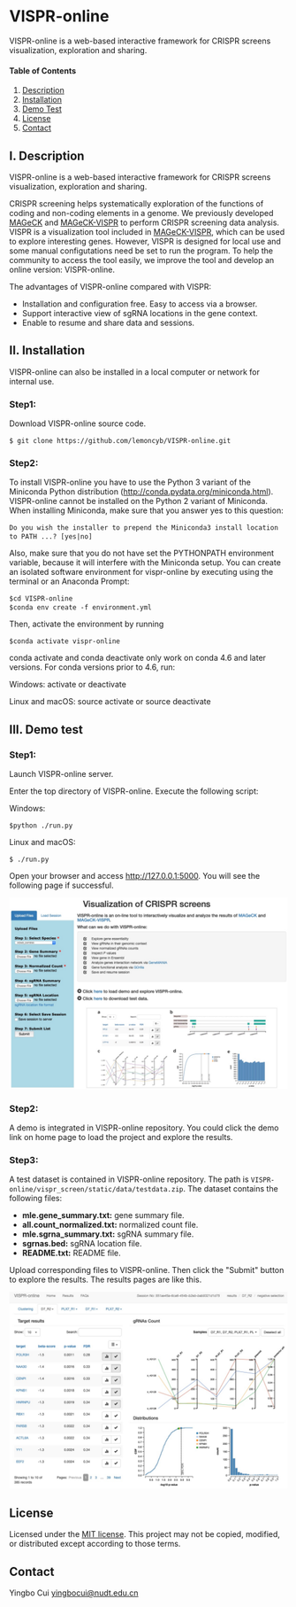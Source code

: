 # VISPR-online
VISPR-online is a web-based interactive framework for CRISPR screens visualization, exploration and sharing.

#### Table of Contents
1. [Description](#Description)
2. [Installation](#Installation)
3. [Demo Test](#Demo)
4. [License](#License)
5. [Contact](#Contact)

<a name="Description"></a>
I. Description
----
VISPR-online is a web-based interactive framework for CRISPR screens visualization, exploration and sharing.

CRISPR screening helps systematically exploration of the functions of coding and non-coding elements in a genome. We previously developed [MAGeCK](https://www.ncbi.nlm.nih.gov/pubmed/25476604) and [MAGeCK-VISPR](https://www.ncbi.nlm.nih.gov/pubmed/26673418) to perform CRISPR screening data analysis. VISPR is a visualization tool included in [MAGeCK-VISPR](https://www.ncbi.nlm.nih.gov/pubmed/26673418), which can be used to explore interesting genes. However, VISPR is designed for local use and some manual configutations need be set to run the program. To help the community to access the tool easily, we improve the tool and develop an online version: VISPR-online.

The advantages of VISPR-online compared with VISPR:

* Installation and configuration free. Easy to access via a browser.
* Support interactive view of sgRNA locations in the gene context.
* Enable to resume and share data and sessions.

<a name="Installation"></a>
II. Installation
----
VISPR-online can also be installed in a local computer or network for internal use.

### Step1:
Download VISPR-online source code.

```
$ git clone https://github.com/lemoncyb/VISPR-online.git
```

### Step2:
To install VISPR-online you have to use the Python 3 variant of the Miniconda Python distribution (http://conda.pydata.org/miniconda.html). VISPR-online cannot be installed on the Python 2 variant of Miniconda. When installing Miniconda, make sure that you answer yes to this question:
```
Do you wish the installer to prepend the Miniconda3 install location to PATH ...? [yes|no]
```
Also, make sure that you do not have set the PYTHONPATH environment variable, because it will interfere with the Miniconda setup.
You can create an isolated software environment for vispr-online by executing using the terminal or an Anaconda Prompt:
```
$cd VISPR-online
$conda env create -f environment.yml
```
Then, activate the environment by running
```
$conda activate vispr-online
```
conda activate and conda deactivate only work on conda 4.6 and later versions. For conda versions prior to 4.6, run:

Windows: activate or deactivate

Linux and macOS: source activate or source deactivate

III. Demo test
----
### Step1:
Launch VISPR-online server.

Enter the top directory of VISPR-online. Execute the following script:

Windows:
```
$python ./run.py
```
Linux and macOS: 
```
$ ./run.py
```

Open your browser and access <http://127.0.0.1:5000>. You will see the following page if successful.

![](vispr_screen/static/img/homepage.jpg) 

### Step2:
A demo is integrated in VISPR-online repository. You could click the demo link on home page to load the project and explore the results.

### Step3:
A test dataset is contained in VISPR-online repository. The path is ```VISPR-online/vispr_screen/static/data/testdata.zip```. The dataset contains the following files:

* **mle.gene_summary.txt:** gene summary file.
* **all.count_normalized.txt:** normalized count file.
* **mle.sgrna_summary.txt:** sgRNA summary file.
* **sgrnas.bed:** sgRNA location file.
* **README.txt:** README file.

Upload corresponding files to VISPR-online. Then click the "Submit" button to explore the results. The results pages are like this.

![](vispr_screen/static/img/result_view.jpg)  

<a name="License"></a>
License
----
Licensed under the [MIT license](http://opensource.org/licenses/MIT). This project may not be copied, modified, or distributed except according to those terms.

<a name="Contact"></a>
Contact
----
Yingbo Cui <yingbocui@nudt.edu.cn>
